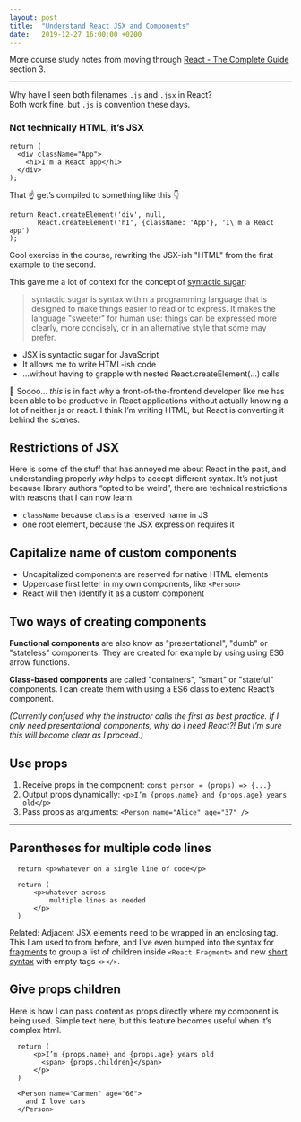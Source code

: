 ```yaml
---
layout: post
title:  "Understand React JSX and Components"
date:   2019-12-27 16:00:00 +0200
---
```


More course study notes from moving through [React - The Complete Guide](https://www.udemy.com/course/react-the-complete-guide-incl-redux/) section 3.

---

Why have I seen both filenames `.js` and `.jsx` in React?<br>
Both work fine, but `.js` is convention these days.

### Not technically HTML, it’s JSX


```
return (
  <div className="App">
    <h1>I'm a React app</h1>
  </div>
);
```

That ☝️ get’s compiled to something like this 👇

```
return React.createElement('div', null,
       React.createElement('h1', {className: 'App'}, 'I\'m a React app')
);
```

Cool exercise in the course, rewriting the JSX-ish "HTML" from the first example to the second.

This gave me a lot of context for the concept of [syntactic sugar](https://en.wikipedia.org/wiki/Syntactic_sugar):

> syntactic sugar is syntax within a programming language that is designed to make things easier to read or to express. It makes the language "sweeter" for human use: things can be expressed more clearly, more concisely, or in an alternative style that some may prefer.

* JSX is syntactic sugar for JavaScript
* It allows me to write HTML-ish code
* …without having to grapple with nested React.createElement(...) calls

🤯 Soooo… _this_ is in fact why a front-of-the-frontend developer like me has been able to be productive in React applications without actually knowing a lot of neither js or react. I think I’m writing HTML, but React is converting it behind the scenes.

## Restrictions of JSX

Here is some of the stuff that has annoyed me about React in the past, and understanding properly _why_ helps to accept different syntax. It’s not just because library authors “opted to be weird”, there are technical restrictions with reasons that I can now learn.

* `className` because `class` is a reserved name in JS
* one root element, because the JSX expression requires it

## Capitalize name of custom components

* Uncapitalized components are reserved for native HTML elements
* Uppercase first letter in my own components, like `<Person>`
* React will then identify it as a custom component

## Two ways of creating components

**Functional components** are also know as "presentational", "dumb" or "stateless" components. They are created for example by using using ES6 arrow functions.

**Class-based components** are called "containers", "smart" or "stateful" components. I can create them with using a ES6 class to extend React’s component.

_(Currently confused why the instructor calls the first as best practice. If I only need presentational components, why do I need React?! But I’m sure this will become clear as I proceed.)_

## Use props

1. Receive props in the component: `const person = (props) => {...}`
2. Output props dynamically: `<p>I’m {props.name} and {props.age} years old</p>`
3. Pass props as arguments: `<Person name="Alice" age="37" />`

---

## Parentheses for multiple code lines

```
  return <p>whatever on a single line of code</p>
```

```
  return (
      <p>whatever across
          multiple lines as needed
      </p>
  )
```

Related: Adjacent JSX elements need to be wrapped in an enclosing tag. This I am used to from before, and I’ve even bumped into the syntax for [fragments](https://reactjs.org/docs/fragments.html) to group a list of children inside `<React.Fragment>` and new [short syntax](https://reactjs.org/docs/fragments.html#short-syntax) with empty tags `<></>`.

## Give props children

Here is how I can pass content as props directly where my component is being used. Simple text here, but this feature becomes useful when it’s complex html.

```
  return (
      <p>I’m {props.name} and {props.age} years old
        <span> {props.children}</span>
      </p>
  )
```

```
  <Person name="Carmen" age="66">
    and I love cars
  </Person>
```
